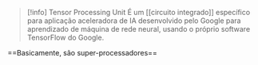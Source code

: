 > [!info] Tensor Processing Unit 
> É um [[circuito integrado]] específico para aplicação aceleradora de IA desenvolvido pelo Google para aprendizado de máquina de rede neural, usando o próprio software TensorFlow do Google.

==Basicamente, são super-processadores==

